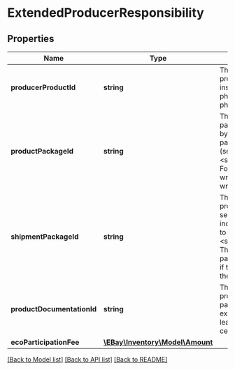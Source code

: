 # ExtendedProducerResponsibility

## Properties
Name | Type | Description | Notes
------------ | ------------- | ------------- | -------------
**producerProductId** | **string** | This ID is the Unique Identifier of the producer related to the item. For instance, if the seller is selling a cell phone, it is the ID related to the cell phone. | [optional] 
**productPackageId** | **string** | The Unique ID of the producer of any packaging related to the product added by the seller. This does not include package in which the product is shipped (see &lt;strong&gt;ShipmentPackageID&lt;/strong&gt;). For instance, if the seller adds bubble wrap, it is the ID related to the bubble wrap. | [optional] 
**shipmentPackageId** | **string** | This ID is the Unique Identifier of the producer of any packaging used by the seller to ship the item. This does not include non-shipping packaging added to the product (see &lt;strong&gt;ProductPackageID&lt;/strong&gt;). This ID is required when the seller uses packaging to ship the item. For instance, if the seller uses a different box to ship the item, it is the ID related to the box. | [optional] 
**productDocumentationId** | **string** | This ID is the Unique Identifier of the producer of any paper added to the parcel of the item by the seller. For example, this ID concerns any notice, leaflet, or paper that the seller adds to a cell phone parcel. | [optional] 
**ecoParticipationFee** | [**\EBay\Inventory\Model\Amount**](Amount.md) |  | [optional] 

[[Back to Model list]](../../README.md#documentation-for-models) [[Back to API list]](../../README.md#documentation-for-api-endpoints) [[Back to README]](../../README.md)

